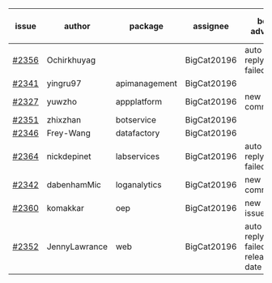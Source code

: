 | issue | author | package | assignee | bot advice | created date of issue | target release date | date from target |
| ------ | ------ | ------ | ------ | ------ | ------ | ------ | :-----: |
| [#2356](https://github.com/Azure/sdk-release-request/issues/2356) | Ochirkhuyag |   | BigCat20196 | auto reply failed!  <br> | 01-07 | 01-14 |   |
| [#2341](https://github.com/Azure/sdk-release-request/issues/2341) | yingru97 | apimanagement | BigCat20196 |   | 01-04 | 01-18 |   |
| [#2327](https://github.com/Azure/sdk-release-request/issues/2327) | yuwzho | appplatform | BigCat20196 | new comment.  <br> | 12-22 | 01-17 |   |
| [#2351](https://github.com/Azure/sdk-release-request/issues/2351) | zhixzhan | botservice | BigCat20196 |   | 01-06 | 01-20 |   |
| [#2346](https://github.com/Azure/sdk-release-request/issues/2346) | Frey-Wang | datafactory | BigCat20196 |   | 01-06 | 01-20 |   |
| [#2364](https://github.com/Azure/sdk-release-request/issues/2364) | nickdepinet | labservices | BigCat20196 | auto reply failed!  <br> | 01-07 | 01-18 |   |
| [#2342](https://github.com/Azure/sdk-release-request/issues/2342) | dabenhamMic | loganalytics | BigCat20196 | new comment.  <br> | 01-05 | 01-19 |   |
| [#2360](https://github.com/Azure/sdk-release-request/issues/2360) | komakkar | oep | BigCat20196 | new issue ! <br> | 01-07 | 01-24 |   |
| [#2352](https://github.com/Azure/sdk-release-request/issues/2352) | JennyLawrance | web | BigCat20196 | auto reply failed!  <br> release date < 2 ! <br> | 01-06 | 01-10 | 0 |
